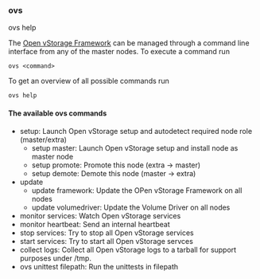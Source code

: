 ### ovs
ovs help

The [Open vStorage Framework](../../Architecture/Framework/README.md) can be managed through a command line interface from any of the master nodes. To execute a command run

```
ovs <command>
```

To get an overview of all possible commands run
```
ovs help
```

#### The available ovs commands
* setup: Launch Open vStorage setup and autodetect required node role (master/extra)
    * setup master: Launch Open vStorage setup and install node as master node
    * setup promote: Promote this node (extra -> master)
    * setup demote: Demote this node (master -> extra)
* update
    * update framework: Update the OPen vStorage Framework on all nodes
    * update volumedriver: Update the Volume Driver on all nodes
* monitor services: Watch Open vStorage services
* monitor heartbeat: Send an internal heartbeat
* stop services: Try to stop all Open vStorage services
* start services: Try to start all Open vStorage servces
* collect logs: Collect all Open vStorage logs to a tarball for support purposes under /tmp.
* ovs unittest filepath: Run the unittests in filepath
